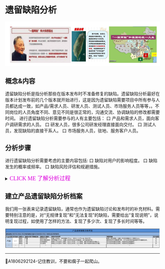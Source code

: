 # 遗留缺陷分析

![](../resFiles/home/主页遗留缺陷.png)

## 概念&内容

遗留缺陷分析是指分析那些在版本发布时不准备修复的缺陷。遗留缺陷分析最好在版本计划发布前的几个版本就开始进行，这是因为遗留缺陷需要项目中所有参与人员都达成一致，如产品/需求人员、研发人员、测试人员、市场服务人员等等，。不同岗位的人员角度不同、意见不同是很正常的，沟通交流、协调缺陷的修改都需要时间。
进行遗留缺陷分析需要参与的人有主要包括：
口 产品和需求人员，面向客户调研需求的人员。
口 研发人员，很多公司研发经理直接面向交付。
口 测试人员，发现缺陷的直接干系人。
口 市场服务人员，驻地、服务客户人员。


## 分析步骤

进行遗留缺陷分析需要考虑的主要内容包括:
口 缺陷对用户的影响程度。
口 缺陷发生的概率或频率。
口 缺陷风险评估和规避措施。

<details>
<summary><font color="#dd00dd" size="4" face="楷体"> CLICK ME 了解分析过程</font></summary>

#### 1.明确 缺陷对用户的影响程度

明确缺陷对用户的影响程度是判定缺陷是否可以遗留的直接依据。缺陷对用户的影响程度是指缺陷在用户环境发生后会对用户造成怎样的影响。缺陷对用户的影响程度可以使用问题的[严重级别来定义](books\测试基础定义-缺陷严重级别定义.md)。

#### 2.明确 缺陷发生的概率

缺陷发生的概率是指缺陷在用户环境中发生的概率，不过在实际项目中，缺陷发生的概率往往是缺陷在测试环境中出现的概率。很多人错误的认为缺陷的发生概率越高严重级别就越高，初一看好像很有道理，其实不然，这是完全不同的两个概念。
	<table>
		<tr>
			<th>缺陷发生概率</th>
			<th>定义&描述</th>
		</tr>
		<tr>
			<td>有条件必现</td>
			<td>缺陷在测试环境中，按照特定的步骤，每次都能必然复现。</td>
		</tr>
		<tr>
			<td>有条件概率复现</td>
			<td>缺陷在测试环境中，不会每次都复现，但按照特定的操作步骤出现的概率很大。</td>
		</tr>
		<tr>
			<td>无规律复现</td>
			<td>测试人员无法明确缺陷复现的步骤，但缺陷可以在测试环境中无规律出现。</td>
		</tr>
		<tr>
			<td>无法复现</td>
			<td>测试人员无法明确缺陷复现的步骤，且缺陷已无再出现。</td>
		</tr>
	</table>

#### 3.明确 缺陷风险和规避措施

判断缺陷是否可以遗留，其实就是对缺陷进行风险评估。我们可以使用[风险评估方法](books/风险分析技术-概述.md)，来初步筛选出哪些缺陷可以遗留。对那些初步确认是可以遗留的缺陷，需要制订缺陷的规避措施-所谓规避措施，其实就是指一种风险应对措施，如果最终没有合适的规避措施，那么缺陷也就不可以遗留。下面是一些可供参考的思路：
口 系统提供了其他可替代的功能。
口 系统在配置上给出限制，避免用户触发bug
口 系统给出了明确的提示(包括资料手册等)。

原则上，满足下述条件的缺陷不应该成为遗留缺陷：
口 “致命”缺陷不应该作为遗留缺陷。
口 没有“规避措施”的“严重缺陷”不应该遗留。

</details>

## 建立产品遗留缺陷分析档案

我们用一张表来记录遗留缺陷，通常也作为遗留缺陷讨论和发布时的补充材料。需要特别注意的是，对“无规律复现”和“无法复现”的缺陷，需要给出“复现说明”，说明复现过程，如使用了怎样的方法、复现了多少次、复现了多长时间等等。

![](../resFiles/r3/产品遗留缺陷分析档案.jpg)

* * *
:bell:A1806292124-记住教训，不要和瘸子一起爬山。

